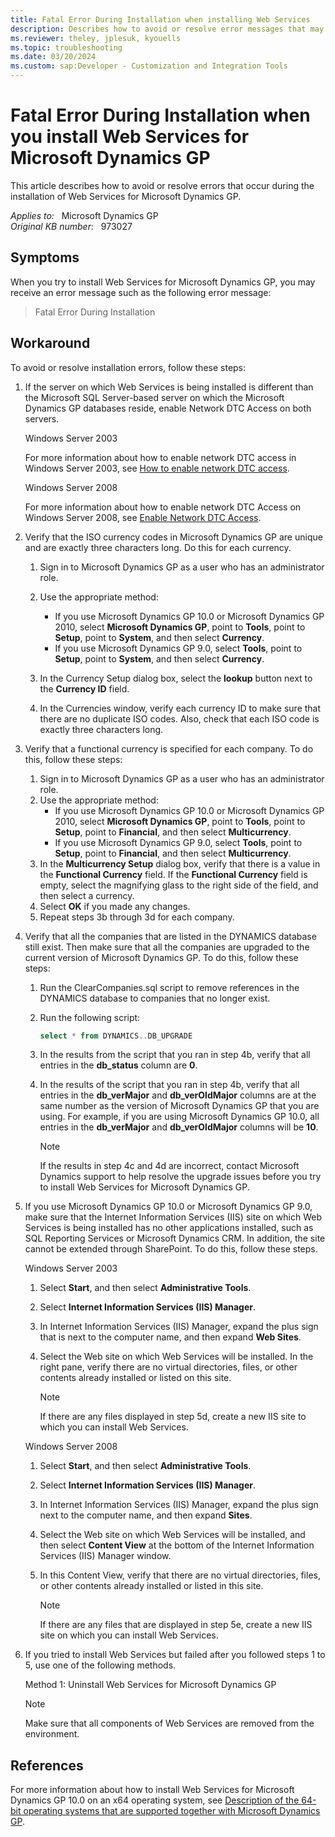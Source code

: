 ```yaml
---
title: Fatal Error During Installation when installing Web Services
description: Describes how to avoid or resolve error messages that may occur during the installation of Web Services for Microsoft Dynamics GP.
ms.reviewer: theley, jplesuk, kyouells
ms.topic: troubleshooting
ms.date: 03/20/2024
ms.custom: sap:Developer - Customization and Integration Tools
---
```

# Fatal Error During Installation when you install Web Services for Microsoft Dynamics GP

This article describes how to avoid or resolve errors that occur during the installation of Web Services for Microsoft Dynamics GP.

_Applies to:_ &nbsp; Microsoft Dynamics GP  
_Original KB number:_ &nbsp; 973027

## Symptoms

When you try to install Web Services for Microsoft Dynamics GP, you may receive an error message such as the following error message:

> Fatal Error During Installation

## Workaround

To avoid or resolve installation errors, follow these steps:

1. If the server on which Web Services is being installed is different than the Microsoft SQL Server-based server on which the Microsoft Dynamics GP databases reside, enable Network DTC Access on both servers.

    Windows Server 2003

    For more information about how to enable network DTC access in Windows Server 2003, see [How to enable network DTC access](../../windows-server/application-management/enable-network-dtc-access.md).

    Windows Server 2008

    For more information about how to enable network DTC Access on Windows Server 2008, see [Enable Network DTC Access](/previous-versions/windows/it-pro/windows-server-2008-R2-and-2008/cc753510(v=ws.10)).

2. Verify that the ISO currency codes in Microsoft Dynamics GP are unique and are exactly three characters long. Do this for each currency.

   1. Sign in to Microsoft Dynamics GP as a user who has an administrator role.
   2. Use the appropriate method:

        - If you use Microsoft Dynamics GP 10.0 or Microsoft Dynamics GP 2010, select **Microsoft Dynamics GP**, point to **Tools**, point to **Setup**, point to **System**, and then select **Currency**.
        - If you use Microsoft Dynamics GP 9.0, select **Tools**, point to **Setup**, point to **System**, and then select **Currency**.

   3. In the Currency Setup dialog box, select the **lookup** button next to the **Currency ID** field.
   4. In the Currencies window, verify each currency ID to make sure that there are no duplicate ISO codes. Also, check that each ISO code is exactly three characters long.

3. Verify that a functional currency is specified for each company. To do this, follow these steps:

   1. Sign in to Microsoft Dynamics GP as a user who has an administrator role.
   2. Use the appropriate method:
      - If you use Microsoft Dynamics GP 10.0 or Microsoft Dynamics GP 2010, select **Microsoft Dynamics GP**, point to **Tools**, point to **Setup**, point to **Financial**, and then select **Multicurrency**.
      - If you use Microsoft Dynamics GP 9.0, select **Tools**, point to **Setup**, point to **Financial**, and then select **Multicurrency**.
   3. In the **Multicurrency Setup** dialog box, verify that there is a value in the **Functional Currency** field. If the **Functional Currency** field is empty, select the magnifying glass to the right side of the field, and then select a currency.
   4. Select **OK** if you made any changes.
   5. Repeat steps 3b through 3d for each company.

4. Verify that all the companies that are listed in the DYNAMICS database still exist. Then make sure that all the companies are upgraded to the current version of Microsoft Dynamics GP. To do this, follow these steps:

    1. Run the ClearCompanies.sql script to remove references in the DYNAMICS database to companies that no longer exist.

    2. Run the following script:

        ```sql
        select * from DYNAMICS..DB_UPGRADE
        ```

    3. In the results from the script that you ran in step 4b, verify that all entries in the **db_status** column are **0**.
    4. In the results of the script that you ran in step 4b, verify that all entries in the **db_verMajor** and **db_verOldMajor** columns are at the same number as the version of Microsoft Dynamics GP that you are using. For example, if you are using Microsoft Dynamics GP 10.0, all entries in the **db_verMajor** and **db_verOldMajor** columns will be **10**.

        > [!NOTE]
        > If the results in step 4c and 4d are incorrect, contact Microsoft Dynamics support to help resolve the upgrade issues before you try to install Web Services for Microsoft Dynamics GP.

5. If you use Microsoft Dynamics GP 10.0 or Microsoft Dynamics GP 9.0, make sure that the Internet Information Services (IIS) site on which Web Services is being installed has no other applications installed, such as SQL Reporting Services or Microsoft Dynamics CRM. In addition, the site cannot be extended through SharePoint. To do this, follow these steps.

    Windows Server 2003

    1. Select **Start**, and then select **Administrative Tools**.
    2. Select **Internet Information Services (IIS) Manager**.
    3. In Internet Information Services (IIS) Manager, expand the plus sign that is next to the computer name, and then expand **Web Sites**.
    4. Select the Web site on which Web Services will be installed. In the right pane, verify there are no virtual directories, files, or other contents already installed or listed on this site.

        > [!NOTE]
        > If there are any files displayed in step 5d, create a new IIS site to which you can install Web Services.

    Windows Server 2008

    1. Select **Start**, and then select **Administrative Tools**.
    2. Select **Internet Information Services (IIS) Manager**.
    3. In Internet Information Services (IIS) Manager, expand the plus sign next to the computer name, and then expand **Sites**.
    4. Select the Web site on which Web Services will be installed, and then select **Content View** at the bottom of the Internet Information Services (IIS) Manager window.
    5. In this Content View, verify that there are no virtual directories, files, or other contents already installed or listed in this site.

        > [!NOTE]
        > If there are any files that are displayed in step 5e, create a new IIS site on which you can install Web Services.

6. If you tried to install Web Services but failed after you followed steps 1 to 5, use one of the following methods.

    Method 1: Uninstall Web Services for Microsoft Dynamics GP

    > [!NOTE]
    > Make sure that all components of Web Services are removed from the environment.

## References

For more information about how to install Web Services for Microsoft Dynamics GP 10.0 on an x64 operating system, see [Description of the 64-bit operating systems that are supported together with Microsoft Dynamics GP](https://support.microsoft.com/topic/description-of-the-64-bit-operating-systems-that-are-supported-together-with-microsoft-dynamics-gp-d583064f-4896-a1f4-7fa9-f3f0dba0ab83).
